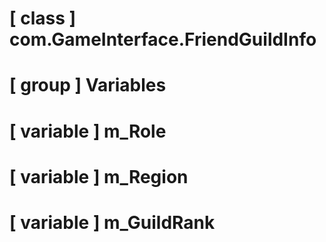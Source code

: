 # [ class ] com.GameInterface.FriendGuildInfo

# [ group ] Variables

# [ variable ] m_Role

# [ variable ] m_Region

# [ variable ] m_GuildRank

